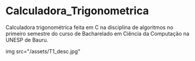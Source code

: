 # Calculadora_Trigonometrica
Calculadora trigonométrica feita em C na disciplina de algoritmos no primeiro semestre do curso de Bacharelado em Ciência da Computação na UNESP de Bauru.

img src="/assets/T1_desc.jpg"
